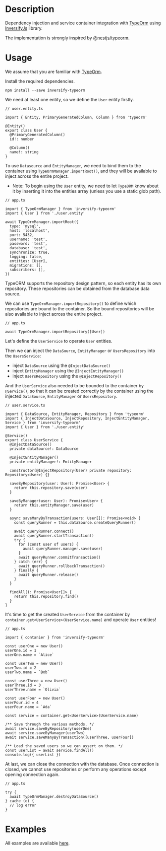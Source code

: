 # Description

Dependency injection and service container integration with [TypeOrm](https://github.com/typeorm/typeorm) using [InversifyJs](https://github.com/inversify/InversifyJS) library.

The implementation is strongly inspired by [@nestjs/typeorm](https://github.com/nestjs/typeorm).

# Usage

We assume that you are familiar with [TypeOrm](https://github.com/typeorm/typeorm).

Install the required dependencies.

```
npm install --save inversify-typeorm
```

We need at least one entity, so we define the `User` entity firstly.

```
// user.entity.ts

import { Entity, PrimaryGeneratedColumn, Column } from 'typeorm'

@Entity()
export class User {
  @PrimaryGeneratedColumn()
  id!: number

  @Column()
  name!: string
}
```

To use `Datasource` and `EntityManager`, we need to bind them to the container using `TypeOrmManager.importRoot()`, and they will be available to inject across the entire project.

- Note: To begin using the `User` entity, we need to let `TypeORM` know about it by inserting it into the entities array (unless you use a static glob path).

```
// app.ts

import { TypeOrmManager } from 'inversify-typeorm'
import { User } from './user.entity'

await TypeOrmManager.importRoot({
  type: 'mysql',
  host: 'localhost',
  port: 5432,
  username: 'test',
  password: 'test',
  database: 'test',
  synchronize: true,
  logging: false,
  entities: [User],
  migrations: [],
  subscribers: [],
})
```

TypeORM supports the repository design pattern, so each entity has its own repository. These repositories can be obtained from the database data source.

We can use `TypeOrmManager.importRepository()` to define which repositories are bound to the container. So the bound repositories will be also available to inject across the entire project.

```
// app.ts

await TypeOrmManager.importRepository([User])
```

Let's define the `UserService` to operate `User` entities.

Then we can inject the `DataSource`, `EntityManager` or `UsersRepository` into the `UsersService`:

- inject `DataSource` using the `@InjectDataSource()`
- inject `EntityManager` using the `@InjectEntityManager()`
- inject `UsersRepository` using the `@InjectRepository()`

And the `UserService` also needed to be bounded to the container by `@Service()`, so that it can be created correctly by the container using the injected `DataSource`, `EntityManager` or `UsersRepository`.

```
// user.service.ts

import { DataSource, EntityManager, Repository } from 'typeorm'
import { InjectDataSource, InjectRepository, InjectEntityManager, Service } from 'inversify-typeorm'
import { User } from './user.entity'

@Service()
export class UserService {
  @InjectDataSource()
  private dataSource!: DataSource

  @InjectEntityManager()
  private entityManager!: EntityManager

  constructor(@InjectRepository(User) private repository: Repository<User>) {}

  saveByRepository(user: User): Promise<User> {
    return this.repository.save(user)
  }

  saveByManager(user: User): Promise<User> {
    return this.entityManager.save(user)
  }

  async saveManyByTransaction(users: User[]): Promise<void> {
    const queryRunner = this.dataSource.createQueryRunner()

    await queryRunner.connect()
    await queryRunner.startTransaction()
    try {
      for (const user of users) {
        await queryRunner.manager.save(user)
      }
      await queryRunner.commitTransaction()
    } catch (err) {
      await queryRunner.rollbackTransaction()
    } finally {
      await queryRunner.release()
    }
  }

  findAll(): Promise<User[]> {
    return this.repository.find()
  }
}
```

It's time to get the created `UserService` from the container by `container.get<UserService>(UserService.name)` and operate `User` entities!

```
// app.ts

import { contanier } from 'inversify-typeorm'

const userOne = new User()
userOne.id = 1
userOne.name = `Alice`

const userTwo = new User()
userTwo.id = 2
userTwo.name = `Bob`

const userThree = new User()
userThree.id = 3
userThree.name = `Olivia`

const userFour = new User()
userFour.id = 4
userFour.name = `Ada`

const service = container.get<UserService>(UserService.name)

/** Save through the various methods. */
await service.saveByRepository(userOne)
await service.saveByManager(userTwo)
await service.saveManyByTransaction([userThree, userFour])

/** Load the saved users so we can assert on them. */
const userList = await service.findAll()
console.log({ userList })
```

At last, we can close the connection with the database. Once connection is closed, we cannot use repositories or perform any operations except opening connection again.

```
// app.ts

try {
  await TypeOrmManager.destroyDataSource()
} cache (e) {
  // log error
}
```

# Examples

All examples are available [here](https://github.com/felicityin/inversify-typeorm/examples).
